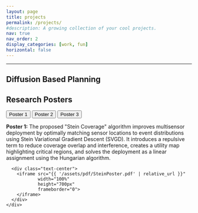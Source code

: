 ```yaml
---
layout: page
title: projects
permalink: /projects/
#description: A growing collection of your cool projects.
nav: true
nav_order: 2
display_categories: [work, fun]
horizontal: false
---
```

---

<h2 class="mt-4">Diffusion Based Planning</h2>



<!-- title -->
<h2 class="mt-4">Research Posters</h2>


<!-- Poster navigation buttons -->
<div class="d-flex justify-content-center mb-3">
  <button class="btn btn-sm btn-primary mx-1" onclick="showPoster('poster1')" id="btn-poster1">Poster 1</button>
  <button class="btn btn-sm btn-outline-primary mx-1" onclick="showPoster('poster2')" id="btn-poster2">Poster 2</button>
  <button class="btn btn-sm btn-outline-primary mx-1" onclick="showPoster('poster3')" id="btn-poster3">Poster 3</button>
</div>

<!-- Poster 1 (Shown by default) -->
<div id="poster1" class="poster-content">
  <div class="row mt-3">
    <div class="col-12">
      <p><strong>Poster 1:</strong> The proposed "Stein Coverage" algorithm improves multisensor deployment by optimally matching sensor locations to event distributions using Stein Variational Gradient Descent (SVGD). It introduces a repulsive term to reduce coverage overlap and interference, creates a utility map highlighting critical regions, and solves the deployment as a linear assignment using the Hungarian algorithm.</p>
      
      <div class="text-center">
        <iframe src="{{ '/assets/pdf/SteinPoster.pdf' | relative_url }}" 
                width="100%" 
                height="700px" 
                frameborder="0">
        </iframe>
      </div>
    </div>
  </div>
</div>

<!-- Poster 2 (Initially Hidden) -->
<div id="poster2" class="poster-content" style="display: none;">
  <div class="row mt-3">
    <div class="col-12">
      <p><strong>Poster 2:</strong> This poster and paper considers a multi-sensor service matching deployment problem over a set of discrete target points that populate a finite flat surface. The service can be event detection among targets using a vision sensor or an acoustic receiver, video surveillance for target monitoring, or providing wireless coverage to the targets. The quality-of-service (QoS) of the sensors is spatially nonuniform and can be anisotropic. The sensors are heterogeneous in the sense that their QoS distribution over their sensing footprint is not the same.</p>
      <p>The objective is to determine the sensor's best deployment position and orientation such that the collective multi-sensor QoS distribution matches the spread of the targets in the environment as closely as possible.</p>
      
      <div class="text-center">
        {% include figure.liquid 
           path="assets/img/ECC2023.jpg"
           title="Multi-sensor service matching deployment" 
           class="img-fluid rounded z-depth-1"
        %}
      </div>
    </div>
  </div>
</div>

<!-- Poster 3 (Initially Hidden) -->
<div id="poster3" class="poster-content" style="display: none;">
  <div class="row mt-3">
    <div class="col-12">
      <p><strong>Poster 3:</strong> This poster presents a pipeline and a framework for distributed deployment and path planning for multiple UAVs with the goal of surveying open surface minefields. We want to use UAVs to help us determine the deformation in the strata of the open surface minefields inorder to predict natural disasters like landslides from causing loss of human life and other resources.</p>
      
      <div class="text-center">
        {% include figure.liquid 
           path="assets/img/NSF_IIT_UCI.jpg"
           title="UAV path planning for minefield surveying" 
           class="img-fluid rounded z-depth-1"
        %}
      </div>
    </div>
  </div>
</div>

<!-- JavaScript to handle poster switching -->
<script>
  function showPoster(posterID) {
    // Hide all posters
    document.querySelectorAll('.poster-content').forEach(function(poster) {
      poster.style.display = 'none';
    });
    
    // Reset all buttons to outline style
    document.querySelectorAll('[id^="btn-poster"]').forEach(function(btn) {
      btn.className = 'btn btn-sm btn-outline-primary mx-1';
    });
    
    // Show selected poster
    document.getElementById(posterID).style.display = 'block';
    
    // Highlight current button
    document.getElementById('btn-' + posterID).className = 'btn btn-sm btn-primary mx-1';
  }
</script>






<h2 class="mt-4">Video Demos</h2>

<!-- Video Demo section -->
<div class="container mt-3">
  <div class="row">
    <!-- Video 1 -->
     <div class="col-md-6 mb-4">
      <div class="card">
        <div class="card-body">
          <h5 class="card-title">Robot Follower using YOLO</h5>
          <div class="embed-responsive embed-responsive-16by9">
            <iframe class="embed-responsive-item" 
                    src="https://www.youtube.com/embed/c7BVYvfMQGg" 
                    allowfullscreen>
            </iframe>
          </div>
          <p class="card-text mt-2">
            We used You only look once (YOLO), a real-time object detector for a tracking problem. The robot tracks the human and follows the human using a simple controller
          </p>
        </div>
      </div>
    </div>
    
    <!-- Video 2 -->
    <div class="col-md-6 mb-4">
  <div class="card">
    <div class="card-body">
      <h5 class="card-title">Robot Teleoperation using Hand Gestures : </h5>
      <div class="embed-responsive embed-responsive-16by9">
        <iframe class="embed-responsive-item" 
                src="https://www.youtube.com/embed/63KGr5Yohog" 
                allowfullscreen>
        </iframe>
      </div>
      <p class="card-text mt-2">
        We propose to classify simple Human Hand Gestures (Go, Right, Left) using Ultra-Wide Band(UWB) sensor data. This project integrates machine learning techniques for potential robotic applications
      </p>
    </div>
  </div>
</div>
  </div>

  <div class="row">
    <!-- Video 3 -->
    <div class="col-md-6 mb-4">
      <div class="card">
        <div class="card-body">
          <h5 class="card-title">YouTube Demo</h5>
          <div class="embed-responsive embed-responsive-16by9">
            <iframe class="embed-responsive-item" 
                    src="https://www.youtube.com/embed/DV956ZV1Nyk" 
                    allowfullscreen>
            </iframe>
          </div>
          <p class="card-text mt-2">
            YouTube demonstration of our research results.
          </p>
        </div>
      </div>
    </div>
    
    
  </div>
</div>

<div class="projects">





<div class="projects">

